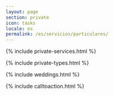 ```yaml
---
layout: page
section: private
icon: tasks
locale: es
permalink: /es/servicios/particulares/
---
```


{% include private-services.html %}

{% include private-types.html %}

{% include weddings.html %}

{% include calltoaction.html %}
